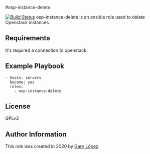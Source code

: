 #osp-instance-delete

[![Build Status](https://travis-ci.org/joemccann/dillinger.svg?branch=master)](https://travis-ci.org/joemccann/dillinger)
osp-instance-delete is an ansible role used to delete Openstack instances.

Requirements
------------
It's required a connection to openstack.

Example Playbook
----------------
    - hosts: servers
	  become: yes
      roles:
        - osp-instance-delete

License
-------
GPLv3

Author Information
------------------
This role was created in 2020 by [Gary López](https://github.com/gglm92 "Gary López").
